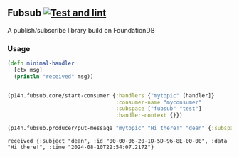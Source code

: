 ## Fubsub [![Test and lint](https://github.com/p14n/fubsub/actions/workflows/main-check.yaml/badge.svg)](https://github.com/p14n/fubsub/actions/workflows/main-check.yaml)

A publish/subscribe library build on FoundationDB

### Usage

```clojure
(defn minimal-handler
  [ctx msg]
  (println "received" msg))


(p14n.fubsub.core/start-consumer {:handlers {"mytopic" [handler]}
                                  :consumer-name "myconsumer"
                                  :subspace ["fubsub" "test"]
                                  :handler-context {}})

```

```clojure
(p14n.fubsub.producer/put-message "mytopic" "Hi there!" "dean" {:subspace ["fubsub" "test"]})

```

```shell
received {:subject "dean", :id "00-00-06-20-1D-5D-96-8E-00-00", :data "Hi there!", :time "2024-08-10T22:54:07.217Z"}
```

